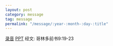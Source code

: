 ```yaml
---
layout: post
category: message
tag: message
permalink: "/message/:year-:month-:day-:title"
---
```


[录音](http://media.wcec-home.org/audio/message/20150315_Lu.mp3) [PPT](http://1drv.ms/19ocoTP) 经文: 哥林多前书9:19-23


